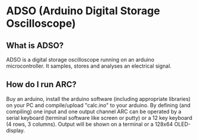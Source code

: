 # ADSO (Arduino Digital Storage Oscilloscope)

## What is ADSO?
ADSO is a digital storage oscilloscope running on an arduino microcontroller. It samples, stores and analyses an electrical signal.
## How do I run ARC?
Buy an arduino, install the arduino software (including appropriate libraries) on your PC and compile/upload "calc.ino" to your arduino. By defining (and compiling) one input and one output channel ARC can be operated by a serial keyboard (terminal software like screen or putty) or a 12 key keyboard (4 rows, 3 columns). Output will be shown on a terminal or a 128x64 OLED-display.

